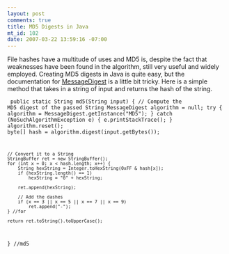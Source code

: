 ```yaml
--- 
layout: post
comments: true
title: MD5 Digests in Java
mt_id: 102
date: 2007-03-22 13:59:16 -07:00
---
```

File hashes have a multitude of uses and MD5 is, despite the fact that weaknesses have been found in the algorithm, still very useful and widely employed.  Creating MD5 digests in Java is quite easy, but the documentation for [MessageDigest](http://java.sun.com/j2se/1.4.2/docs/api/java/security/MessageDigest.html) is a little bit tricky.  Here is a simple method that takes in a string of input and returns the hash of the string.

<code><pre>
public static String md5(String input) {
	// Compute the MD5 digest of the passed String
	MessageDigest algorithm = null;
	try {
		algorithm = MessageDigest.getInstance("MD5");
	} catch (NoSuchAlgorithmException e) { e.printStackTrace(); }
	algorithm.reset();
	byte[] hash = algorithm.digest(input.getBytes());

	// Convert it to a String
	StringBuffer ret = new StringBuffer();
	for (int x = 0; x < hash.length; x++) {
		String hexString = Integer.toHexString(0xFF & hash[x]);
		if (hexString.length() == 1)
			hexString = "0" + hexString;

		ret.append(hexString);

		// Add the dashes
		if (x == 3 || x == 5 || x == 7 || x == 9)
			ret.append("-");
	} //for

	return ret.toString().toUpperCase();
} //md5
</code></pre>
